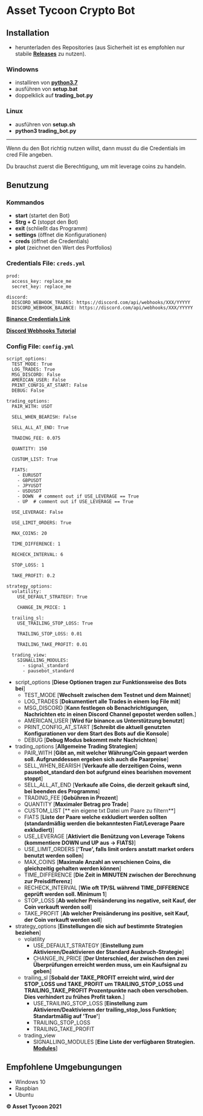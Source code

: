 # Asset Tycoon Crypto Bot

## Installation

- herunterladen des Repositories (aus Sicherheit ist es empfohlen nur stabile **[Releases](https://github.com/GitHub-Leon/Trading_Bot_Binance/releases)** zu nutzen).
  
### Windowns

- installiren von **[python3.7](https://www.python.org/downloads/)**
- ausführen von **setup.bat**
- doppelklick auf **trading_bot.py**

### Linux

- ausführen von **setup.sh** 
- **python3 trading_bot.py**
  
---------------

Wenn du den Bot richtig nutzen willst, dann musst du die Credentials im cred File angeben.

Du brauchst zuerst die Berechtigung, um mit leverage coins zu handeln.

## Benutzung

### Kommandos

- **start** (startet den Bot)
- **Strg + C** (stoppt den Bot)
- **exit** (schließt das Programm)
- **settings** (öffnet die Konfigurationen)
- **creds** (öffnet die Credentials)
- **plot** (zeichnet den Wert des Portfolios)

### Credentials File: `creds.yml`

    prod:  
      access_key: replace_me  
      secret_key: replace_me  
      
    discord:  
      DISCORD_WEBHOOK_TRADES: https://discord.com/api/webhooks/XXX/YYYYY  
      DISCORD_WEBHOOK_BALANCE: https://discord.com/api/webhooks/XXX/YYYYY

**[Binance Credentials Link](https://www.binance.com/de/support/faq/360002502072)**

**[Discord Webhooks Tutorial](https://support.discord.com/hc/de/articles/228383668-Einleitung-in-Webhooks)**

### Config File: `config.yml`

    script_options:
      TEST_MODE: True
      LOG_TRADES: True
      MSG_DISCORD: False
      AMERICAN_USER: False
      PRINT_CONFIG_AT_START: False
      DEBUG: False
    
    trading_options:
      PAIR_WITH: USDT
    
      SELL_WHEN_BEARISH: False
    
      SELL_ALL_AT_END: True
   
      TRADING_FEE: 0.075
    
      QUANTITY: 150
    
      CUSTOM_LIST: True
      
      FIATS:
        - EURUSDT
        - GBPUSDT
        - JPYUSDT
        - USDUSDT
        - DOWN  # comment out if USE_LEVERAGE == True
        - UP  # comment out if USE_LEVERAGE == True
    
      USE_LEVERAGE: False
    
      USE_LIMIT_ORDERS: True
    
      MAX_COINS: 20
    
      TIME_DIFFERENCE: 1
    
      RECHECK_INTERVAL: 6
    
      STOP_LOSS: 1
    
      TAKE_PROFIT: 0.2
    
    strategy_options:
      volatility:
        USE_DEFAULT_STRATEGY: True
    
        CHANGE_IN_PRICE: 1
    
      trailing_sl:
        USE_TRAILING_STOP_LOSS: True
    
        TRAILING_STOP_LOSS: 0.01
        
        TRAILING_TAKE_PROFIT: 0.01
    
      trading_view:
        SIGNALLING_MODULES:
          - signal_standard
          - pausebot_standard

- script_options [**Diese Optionen tragen zur Funktionsweise des Bots bei**]
    - TEST_MODE [**Wechselt zwischen dem Testnet und dem Mainnet**]
    - LOG_TRADES [**Dokumentiert alle Trades in einem log File mit**]
    - MSG_DISCORD [**Kann festlegen ob Benachrichtigungen, Nachrichten etc in einen Discord Channel gepostet werden sollen.**]
    - AMERICAN_USER [**Wird für binance.us Unterstützung benutzt**]
    - PRINT_CONFIG_AT_START [**Schreibt die aktuell genutzten Konfigurationen vor dem Start des Bots auf die Konsole**]
    - DEBUG [**Debug Modus bekommt mehr Nachrichten**]
- trading_options [**Allgemeine Trading Strategien**]
    - PAIR_WITH [**Gibt an, mit welcher Währung/Coin gepaart werden soll. Aufgrunddessen ergeben sich auch die Paarpreise**]
    - SELL_WHEN_BEARISH [**Verkaufe alle derzeitigen Coins, wenn pausebot_standard den bot aufgrund eines bearishen movement stoppt**]
    - SELL_ALL_AT_END [**Verkaufe alle Coins, die derzeit gekauft sind, bei beenden des Programms**]
    - TRADING_FEE [**Gebühren in Prozent**]
    - QUANTITY [**Maximaler Betrag pro Trade**]
    - CUSTOM_LIST [** ein eigene txt Datei um Paare zu filtern**]
    - FIATS [**Liste der Paare welche exkludiert werden sollten (standardmäßig werden die bekanntesten Fiat/Leverage Paare exkludiert)**]
    - USE_LEVERAGE [**Aktiviert die Benützung von Leverage Tokens (kommentiere DOWN und UP aus -> FIATS)**]
    - USE_LIMIT_ORDERS [**'True', falls limit orders anstatt market orders benutzt werden sollen**]
    - MAX_COINS [**Maximale Anzahl an verschienen Coins, die gleichzeitig gehalten werden können**]
    - TIME_DIFFERENCE [**Die Zeit in MINUTEN zwischen der Berechnung zur Preisdifferenz**]
    - RECHECK_INTERVAL [**Wie oft TP/SL während TIME_DIFFERENCE geprüft werden soll. Minimum 1**]
    - STOP_LOSS [**Ab welcher Preisänderung ins negative, seit Kauf, der Coin verkauft werden soll**]
    - TAKE_PROFIT [**Ab welcher Preisänderung ins positive, seit Kauf, der Coin verkauft werden soll**]
- strategy_options [**Einstellungen die sich auf bestimmte Strategien beziehen**]
    - volatility
        - USE_DEFAULT_STRATEGY [**Einstellung zum Aktivieren/Deaktivieren der Standard Ausbruch-Strategie**]
        - CHANGE_IN_PRICE [**Der Unterschied, der zwischen den zwei Überprüfungen erreicht werden muss, um ein Kaufsignal zu geben**]
    - trailing_sl [**Sobald der TAKE_PROFIT erreicht wird, wird der STOP_LOSS und TAKE_PROFIT um TRAILING_STOP_LOSS und TRAILING_TAKE_PROFIT Prozentpunkte nach oben verschoben. Dies verhindert zu frühes Profit taken.**]
        - USE_TRAILING_STOP_LOSS [**Einstellung zum Aktivieren/Deaktivieren der trailing_stop_loss Funktion; Standartmäßig auf 'True'**]
        - TRAILING_STOP_LOSS
        - TRAILING_TAKE_PROFIT
    - trading_view
        - SIGNALLING_MODULES [**Eine Liste der verfügbaren Strategien. [Modules](https://github.com/GitHub-Leon/Trading_Bot_Binance/src/strategies/README.md)**]



## Empfohlene Umgebungungen 

 - Windows 10
 - Raspbian
 - Ubuntu

**© Asset Tycoon 2021**
